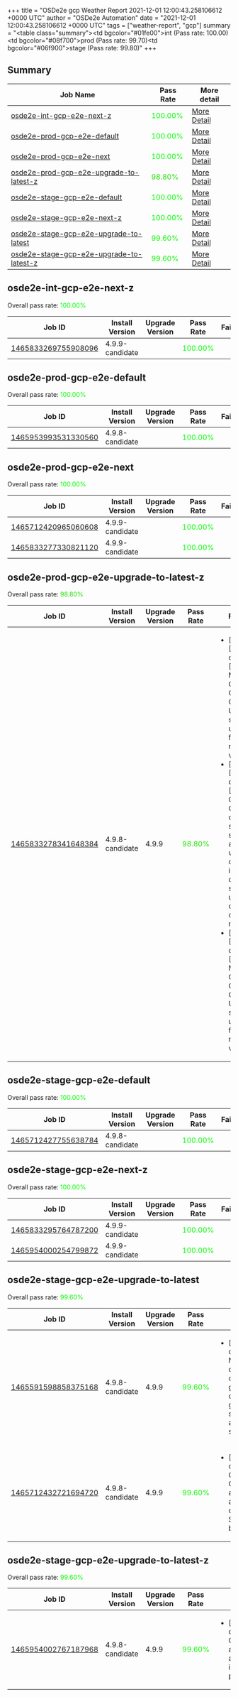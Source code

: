 +++
title = "OSDe2e gcp Weather Report 2021-12-01 12:00:43.258106612 +0000 UTC"
author = "OSDe2e Automation"
date = "2021-12-01 12:00:43.258106612 +0000 UTC"
tags = ["weather-report", "gcp"]
summary = "<table class=\"summary\"><tr><td bgcolor=\"#01fe00\"></td><td>int (Pass rate: 100.00)</td></tr><tr><td bgcolor=\"#08f700\"></td><td>prod (Pass rate: 99.70)</td></tr><tr><td bgcolor=\"#06f900\"></td><td>stage (Pass rate: 99.80)</td></tr></table>"
+++
## Summary

| Job Name | Pass Rate | More detail |
|----------|-----------|-------------|
|[osde2e-int-gcp-e2e-next-z](https://prow.ci.openshift.org/?job=osde2e-int-gcp-e2e-next-z)| <span style="color:#01fe00;">100.00%</span>|[More Detail](#osde2e-int-gcp-e2e-next-z)|
|[osde2e-prod-gcp-e2e-default](https://prow.ci.openshift.org/?job=osde2e-prod-gcp-e2e-default)| <span style="color:#01fe00;">100.00%</span>|[More Detail](#osde2e-prod-gcp-e2e-default)|
|[osde2e-prod-gcp-e2e-next](https://prow.ci.openshift.org/?job=osde2e-prod-gcp-e2e-next)| <span style="color:#01fe00;">100.00%</span>|[More Detail](#osde2e-prod-gcp-e2e-next)|
|[osde2e-prod-gcp-e2e-upgrade-to-latest-z](https://prow.ci.openshift.org/?job=osde2e-prod-gcp-e2e-upgrade-to-latest-z)| <span style="color:#1fe000;">98.80%</span>|[More Detail](#osde2e-prod-gcp-e2e-upgrade-to-latest-z)|
|[osde2e-stage-gcp-e2e-default](https://prow.ci.openshift.org/?job=osde2e-stage-gcp-e2e-default)| <span style="color:#01fe00;">100.00%</span>|[More Detail](#osde2e-stage-gcp-e2e-default)|
|[osde2e-stage-gcp-e2e-next-z](https://prow.ci.openshift.org/?job=osde2e-stage-gcp-e2e-next-z)| <span style="color:#01fe00;">100.00%</span>|[More Detail](#osde2e-stage-gcp-e2e-next-z)|
|[osde2e-stage-gcp-e2e-upgrade-to-latest](https://prow.ci.openshift.org/?job=osde2e-stage-gcp-e2e-upgrade-to-latest)| <span style="color:#0bf400;">99.60%</span>|[More Detail](#osde2e-stage-gcp-e2e-upgrade-to-latest)|
|[osde2e-stage-gcp-e2e-upgrade-to-latest-z](https://prow.ci.openshift.org/?job=osde2e-stage-gcp-e2e-upgrade-to-latest-z)| <span style="color:#0bf400;">99.60%</span>|[More Detail](#osde2e-stage-gcp-e2e-upgrade-to-latest-z)|



## osde2e-int-gcp-e2e-next-z

Overall pass rate: <span style="color:#01fe00;">100.00%</span>

| Job ID | Install Version | Upgrade Version | Pass Rate | Failures |
|--------|-----------------|-----------------|-----------|----------|
[1465833269755908096](https://prow.ci.openshift.org/view/gs/origin-ci-test/logs/osde2e-int-gcp-e2e-next-z/1465833269755908096) | 4.9.9-candidate |  | <span style="color:#01fe00;">100.00%</span>|



## osde2e-prod-gcp-e2e-default

Overall pass rate: <span style="color:#01fe00;">100.00%</span>

| Job ID | Install Version | Upgrade Version | Pass Rate | Failures |
|--------|-----------------|-----------------|-----------|----------|
[1465953993531330560](https://prow.ci.openshift.org/view/gs/origin-ci-test/logs/osde2e-prod-gcp-e2e-default/1465953993531330560) | 4.9.8-candidate |  | <span style="color:#01fe00;">100.00%</span>|



## osde2e-prod-gcp-e2e-next

Overall pass rate: <span style="color:#01fe00;">100.00%</span>

| Job ID | Install Version | Upgrade Version | Pass Rate | Failures |
|--------|-----------------|-----------------|-----------|----------|
[1465712420965060608](https://prow.ci.openshift.org/view/gs/origin-ci-test/logs/osde2e-prod-gcp-e2e-next/1465712420965060608) | 4.9.9-candidate |  | <span style="color:#01fe00;">100.00%</span>|
[1465833277330821120](https://prow.ci.openshift.org/view/gs/origin-ci-test/logs/osde2e-prod-gcp-e2e-next/1465833277330821120) | 4.9.9-candidate |  | <span style="color:#01fe00;">100.00%</span>|



## osde2e-prod-gcp-e2e-upgrade-to-latest-z

Overall pass rate: <span style="color:#1fe000;">98.80%</span>

| Job ID | Install Version | Upgrade Version | Pass Rate | Failures |
|--------|-----------------|-----------------|-----------|----------|
[1465833278341648384](https://prow.ci.openshift.org/view/gs/origin-ci-test/logs/osde2e-prod-gcp-e2e-upgrade-to-latest-z/1465833278341648384) | 4.9.8-candidate | 4.9.9 | <span style="color:#1fe000;">98.80%</span>|<ul><li>[install] [Suite: operators] [OSD] Must Gather Operator Operator Upgrade should upgrade from the replaced version</li><li>[upgrade] [Suite: operators] [OSD] Certman Operator certificate secret should be applied when cluster installed certificate secret exist under openshift-config namespace</li><li>[upgrade] [Suite: operators] [OSD] Must Gather Operator Operator Upgrade should upgrade from the replaced version</li></ul>



## osde2e-stage-gcp-e2e-default

Overall pass rate: <span style="color:#01fe00;">100.00%</span>

| Job ID | Install Version | Upgrade Version | Pass Rate | Failures |
|--------|-----------------|-----------------|-----------|----------|
[1465712427755638784](https://prow.ci.openshift.org/view/gs/origin-ci-test/logs/osde2e-stage-gcp-e2e-default/1465712427755638784) | 4.9.8-candidate |  | <span style="color:#01fe00;">100.00%</span>|



## osde2e-stage-gcp-e2e-next-z

Overall pass rate: <span style="color:#01fe00;">100.00%</span>

| Job ID | Install Version | Upgrade Version | Pass Rate | Failures |
|--------|-----------------|-----------------|-----------|----------|
[1465833295764787200](https://prow.ci.openshift.org/view/gs/origin-ci-test/logs/osde2e-stage-gcp-e2e-next-z/1465833295764787200) | 4.9.9-candidate |  | <span style="color:#01fe00;">100.00%</span>|
[1465954000254799872](https://prow.ci.openshift.org/view/gs/origin-ci-test/logs/osde2e-stage-gcp-e2e-next-z/1465954000254799872) | 4.9.9-candidate |  | <span style="color:#01fe00;">100.00%</span>|



## osde2e-stage-gcp-e2e-upgrade-to-latest

Overall pass rate: <span style="color:#0bf400;">99.60%</span>

| Job ID | Install Version | Upgrade Version | Pass Rate | Failures |
|--------|-----------------|-----------------|-----------|----------|
[1465591598858375168](https://prow.ci.openshift.org/view/gs/origin-ci-test/logs/osde2e-stage-gcp-e2e-upgrade-to-latest/1465591598858375168) | 4.9.8-candidate | 4.9.9 | <span style="color:#0bf400;">99.60%</span>|<ul><li>[upgrade] [Suite: operators] [OSD] Must Gather Operator clusterServiceVersion openshift-must-gather-operator/must-gather-operator should be present and in succeeded state</li></ul>
[1465712432721694720](https://prow.ci.openshift.org/view/gs/origin-ci-test/logs/osde2e-stage-gcp-e2e-upgrade-to-latest/1465712432721694720) | 4.9.8-candidate | 4.9.9 | <span style="color:#0bf400;">99.60%</span>|<ul><li>[upgrade] [Suite: operators] [OSD] Custom Domains Operator Should allow dedicated-admins to create custom domains Should be resolvable by external services</li></ul>



## osde2e-stage-gcp-e2e-upgrade-to-latest-z

Overall pass rate: <span style="color:#0bf400;">99.60%</span>

| Job ID | Install Version | Upgrade Version | Pass Rate | Failures |
|--------|-----------------|-----------------|-----------|----------|
[1465954002767187968](https://prow.ci.openshift.org/view/gs/origin-ci-test/logs/osde2e-stage-gcp-e2e-upgrade-to-latest-z/1465954002767187968) | 4.9.8-candidate | 4.9.9 | <span style="color:#0bf400;">99.60%</span>|<ul><li>[upgrade] [Suite: operators] CloudIngressOperator apischeme apischemes CR instance must be present on cluster</li></ul>




